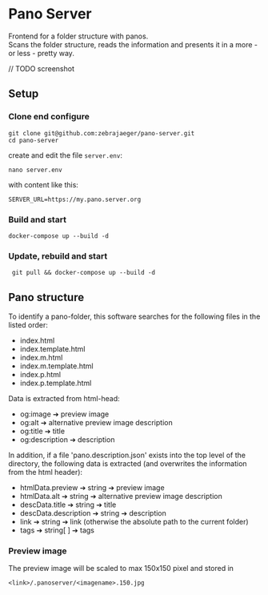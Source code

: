 # Pano Server

Frontend for a folder structure with panos.    
Scans the folder structure, reads the information and presents 
it in a more - or less - pretty way.

// TODO screenshot

## Setup

### Clone end configure
    git clone git@github.com:zebrajaeger/pano-server.git
    cd pano-server

create and edit the file `server.env`:

    nano server.env

with content like this:

    SERVER_URL=https://my.pano.server.org


### Build and start


    docker-compose up --build -d

### Update, rebuild and start

     git pull && docker-compose up --build -d

## Pano structure

To identify a pano-folder, this software searches for the following files
in the listed order:
- index.html
- index.template.html
- index.m.html
- index.m.template.html
- index.p.html
- index.p.template.html

Data is extracted from html-head:
- og:image ➔ preview image
- og:alt ➔ alternative preview image description
- og:title ➔ title
- og:description ➔ description

In addition, if a file 'pano.description.json' exists into the top level 
of the directory, the following data is extracted (and overwrites the information from the html header):
- htmlData.preview ➔ string ➔ preview image
- htmlData.alt ➔ string ➔ alternative preview image description
- descData.title ➔ string ➔ title
- descData.description ➔ string ➔ description
- link ➔ string ➔ link (otherwise the absolute path to the current folder)
- tags ➔ string[ ] ➔ tags

### Preview image

The preview image will be scaled to max 150x150 pixel and stored in

    <link>/.panoserver/<imagename>.150.jpg
